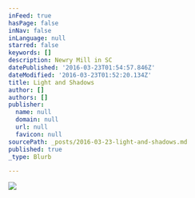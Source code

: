 ```yaml
---
inFeed: true
hasPage: false
inNav: false
inLanguage: null
starred: false
keywords: []
description: Newry Mill in SC
datePublished: '2016-03-23T01:54:57.846Z'
dateModified: '2016-03-23T01:52:20.134Z'
title: Light and Shadows
author: []
authors: []
publisher:
  name: null
  domain: null
  url: null
  favicon: null
sourcePath: _posts/2016-03-23-light-and-shadows.md
published: true
_type: Blurb

---
```

![](https://the-grid-user-content.s3-us-west-2.amazonaws.com/daa1fb41-59a0-46b3-b5fd-7912fe6ff0f0.jpg)